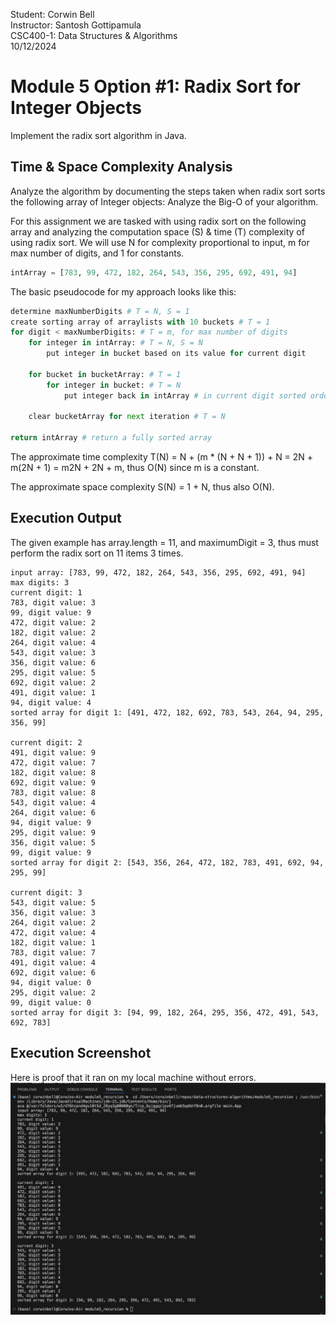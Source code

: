 Student: Corwin Bell <br>
Instructor: Santosh Gottipamula <br>
CSC400-1: Data Structures & Algorithms <br>
10/12/2024
# Module 5 Option #1: Radix Sort for Integer Objects
Implement the radix sort algorithm in Java. 

## Time & Space Complexity Analysis
Analyze the algorithm by documenting the steps taken when radix sort sorts the following array of Integer objects: 
Analyze the Big-O of your algorithm.

For this assignment we are tasked with using radix sort on the following array and analyzing the computation space (S) & time (T) complexity of using radix sort. We will use N for complexity proportional to input, m for max number of digits, and 1 for constants.
```python
intArray = [783, 99, 472, 182, 264, 543, 356, 295, 692, 491, 94]
```
The basic pseudocode for my approach looks like this:
```python
determine maxNumberDigits # T = N, S = 1
create sorting array of arraylists with 10 buckets # T = 1
for digit < maxNumberDigits: # T = m, for max number of digits
    for integer in intArray: # T = N, S = N
        put integer in bucket based on its value for current digit

    for bucket in bucketArray: # T = 1
        for integer in bucket: # T = N
            put integer back in intArray # in current digit sorted order
    
    clear bucketArray for next iteration # T = N

return intArray # return a fully sorted array

```
The approximate time complexity T(N) = N + (m * (N + N + 1)) + N = 2N + m(2N + 1) = m2N + 2N + m, thus O(N) since m is a constant.

The approximate space complexity S(N) = 1 + N, thus also O(N).

## Execution Output
The given example has array.length = 11, and maximumDigit = 3, thus must perform the radix sort on 11 items 3 times.
```
input array: [783, 99, 472, 182, 264, 543, 356, 295, 692, 491, 94]
max digits: 3
current digit: 1
783, digit value: 3
99, digit value: 9
472, digit value: 2
182, digit value: 2
264, digit value: 4
543, digit value: 3
356, digit value: 6
295, digit value: 5
692, digit value: 2
491, digit value: 1
94, digit value: 4
sorted array for digit 1: [491, 472, 182, 692, 783, 543, 264, 94, 295, 356, 99]

current digit: 2
491, digit value: 9
472, digit value: 7
182, digit value: 8
692, digit value: 9
783, digit value: 8
543, digit value: 4
264, digit value: 6
94, digit value: 9
295, digit value: 9
356, digit value: 5
99, digit value: 9
sorted array for digit 2: [543, 356, 264, 472, 182, 783, 491, 692, 94, 295, 99]

current digit: 3
543, digit value: 5
356, digit value: 3
264, digit value: 2
472, digit value: 4
182, digit value: 1
783, digit value: 7
491, digit value: 4
692, digit value: 6
94, digit value: 0
295, digit value: 2
99, digit value: 0
sorted array for digit 3: [94, 99, 182, 264, 295, 356, 472, 491, 543, 692, 783]
```

## Execution Screenshot
Here is proof that it ran on my local machine without errors.
<img src="execution.png" alt="execution screenshot" width="700"/>


